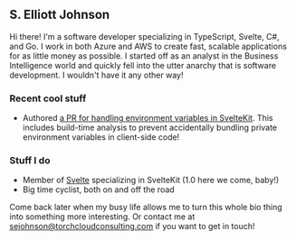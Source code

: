 
## S. Elliott Johnson

Hi there! I'm a software developer specializing in TypeScript, Svelte, C#, and Go. I work in both Azure and AWS to create fast, scalable applications for as little money as possible. I started off as an analyst in the Business Intelligence world and quickly fell into the utter anarchy that is software development. I wouldn't have it any other way!

### Recent cool stuff

- Authored [a PR for handling environment variables in SvelteKit](https://github.com/sveltejs/kit/pull/5663). This includes build-time analysis to prevent accidentally bundling private environment variables in client-side code!

### Stuff I do

- Member of [Svelte](https://github.com/sveltejs) specializing in SvelteKit (1.0 here we come, baby!)
- Big time cyclist, both on and off the road

Come back later when my busy life allows me to turn this whole bio thing into something more interesting. Or contact me at sejohnson@torchcloudconsulting.com if you want to get in touch!

